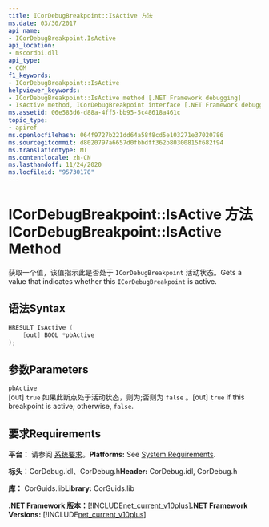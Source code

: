 ```yaml
---
title: ICorDebugBreakpoint::IsActive 方法
ms.date: 03/30/2017
api_name:
- ICorDebugBreakpoint.IsActive
api_location:
- mscordbi.dll
api_type:
- COM
f1_keywords:
- ICorDebugBreakpoint::IsActive
helpviewer_keywords:
- ICorDebugBreakpoint::IsActive method [.NET Framework debugging]
- IsActive method, ICorDebugBreakpoint interface [.NET Framework debugging]
ms.assetid: 06e583d6-d88a-4ff5-bb95-5c48618a461c
topic_type:
- apiref
ms.openlocfilehash: 064f9727b221dd64a58f8cd5e103271e37020786
ms.sourcegitcommit: d8020797a6657d0fbbdff362b80300815f682f94
ms.translationtype: MT
ms.contentlocale: zh-CN
ms.lasthandoff: 11/24/2020
ms.locfileid: "95730170"
---
```

# <a name="icordebugbreakpointisactive-method"></a><span data-ttu-id="ce7aa-102">ICorDebugBreakpoint::IsActive 方法</span><span class="sxs-lookup"><span data-stu-id="ce7aa-102">ICorDebugBreakpoint::IsActive Method</span></span>

<span data-ttu-id="ce7aa-103">获取一个值，该值指示此是否处于 `ICorDebugBreakpoint` 活动状态。</span><span class="sxs-lookup"><span data-stu-id="ce7aa-103">Gets a value that indicates whether this `ICorDebugBreakpoint` is active.</span></span>  
  
## <a name="syntax"></a><span data-ttu-id="ce7aa-104">语法</span><span class="sxs-lookup"><span data-stu-id="ce7aa-104">Syntax</span></span>  
  
```cpp  
HRESULT IsActive (  
    [out] BOOL *pbActive  
);  
```  
  
## <a name="parameters"></a><span data-ttu-id="ce7aa-105">参数</span><span class="sxs-lookup"><span data-stu-id="ce7aa-105">Parameters</span></span>  

 `pbActive`  
 <span data-ttu-id="ce7aa-106">[out] `true` 如果此断点处于活动状态，则为;否则为 `false` 。</span><span class="sxs-lookup"><span data-stu-id="ce7aa-106">[out] `true` if this breakpoint is active; otherwise, `false`.</span></span>  
  
## <a name="requirements"></a><span data-ttu-id="ce7aa-107">要求</span><span class="sxs-lookup"><span data-stu-id="ce7aa-107">Requirements</span></span>  

 <span data-ttu-id="ce7aa-108">**平台：** 请参阅 [系统要求](../../get-started/system-requirements.md)。</span><span class="sxs-lookup"><span data-stu-id="ce7aa-108">**Platforms:** See [System Requirements](../../get-started/system-requirements.md).</span></span>  
  
 <span data-ttu-id="ce7aa-109">**标头**：CorDebug.idl、CorDebug.h</span><span class="sxs-lookup"><span data-stu-id="ce7aa-109">**Header:** CorDebug.idl, CorDebug.h</span></span>  
  
 <span data-ttu-id="ce7aa-110">**库：** CorGuids.lib</span><span class="sxs-lookup"><span data-stu-id="ce7aa-110">**Library:** CorGuids.lib</span></span>  
  
 <span data-ttu-id="ce7aa-111">**.NET Framework 版本：**[!INCLUDE[net_current_v10plus](../../../../includes/net-current-v10plus-md.md)]</span><span class="sxs-lookup"><span data-stu-id="ce7aa-111">**.NET Framework Versions:** [!INCLUDE[net_current_v10plus](../../../../includes/net-current-v10plus-md.md)]</span></span>
